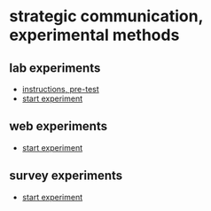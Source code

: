 # strategic communication, experimental methods

## lab experiments

- [instructions, pre-test](https://nils-holmberg.github.io/scom-expm/lab/xml/ins/html/001/inst-1.html)
- [start experiment](https://nils-holmberg.github.io/scom-expm/lab/xml/exp/html/001/inst-1.html)

## web experiments

- [start experiment](https://nils-holmberg.github.io/scom-expm/web/jsp/jspsych-exp-news.html)

## survey experiments

- [start experiment](https://script.google.com/macros/s/AKfycby4GSS9bEhwme2m35qQqa-0xEJ_Vdjbc4wTRUMJBgr1XC5mL6l4Wf78I08WPa6o5Ao/exec)





